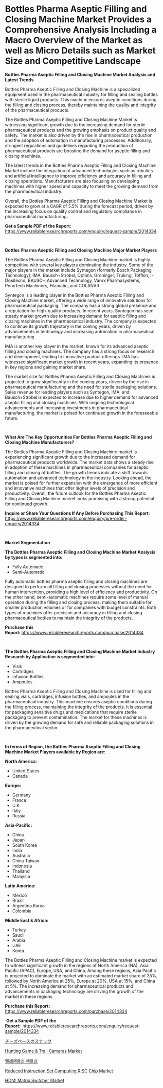 <p><h1>Bottles Pharma Aseptic Filling and Closing Machine Market Provides a Comprehensive Analysis Including a Macro Overview of the Market as well as Micro Details such as Market Size and Competitive Landscape</h1></p><p><strong>Bottles Pharma Aseptic Filling and Closing Machine Market Analysis and Latest Trends</strong></p>
<p><p>Bottles Pharma Aseptic Filling and Closing Machine is a specialized equipment used in the pharmaceutical industry for filling and sealing bottles with sterile liquid products. This machine ensures aseptic conditions during the filling and closing process, thereby maintaining the quality and integrity of the pharmaceutical products.</p><p>The Bottles Pharma Aseptic Filling and Closing Machine Market is witnessing significant growth due to the increasing demand for sterile pharmaceutical products and the growing emphasis on product quality and safety. The market is also driven by the rise in pharmaceutical production and the adoption of automation in manufacturing processes. Additionally, stringent regulations and guidelines regarding the production of pharmaceutical products are boosting the demand for aseptic filling and closing machines.</p><p>The latest trends in the Bottles Pharma Aseptic Filling and Closing Machine Market include the integration of advanced technologies such as robotics and artificial intelligence to improve efficiency and accuracy in filling and closing operations. Manufacturers are also focusing on developing machines with higher speed and capacity to meet the growing demand from the pharmaceutical industry.</p><p>Overall, the Bottles Pharma Aseptic Filling and Closing Machine Market is expected to grow at a CAGR of 5.5% during the forecast period, driven by the increasing focus on quality control and regulatory compliance in pharmaceutical manufacturing.</p></p>
<p><strong>Get a Sample PDF of the Report:&nbsp;</strong> <a href="https://www.reliableresearchreports.com/enquiry/request-sample/2014334">https://www.reliableresearchreports.com/enquiry/request-sample/2014334</a></p>
<p>&nbsp;</p>
<p><strong>Bottles Pharma Aseptic Filling and Closing Machine Major Market Players</strong></p>
<p><p>The Bottles Pharma Aseptic Filling and Closing Machine market is highly competitive with several key players dominating the industry. Some of the major players in the market include Syntegon (formerly Bosch Packaging Technology), IMA, Bausch+Strobel, Optima, Groninger, Truking, Tofflon, I-Dositecno, BAUSCH Advanced Technology, Vanrx Pharmasystems, PennTech Machinery, Filamatic, and COLANAR.</p><p>Syntegon is a leading player in the Bottles Pharma Aseptic Filling and Closing Machine market, offering a wide range of innovative solutions for pharmaceutical packaging. The company has a strong global presence and a reputation for high-quality products. In recent years, Syntegon has seen steady market growth due to increasing demand for aseptic filling and closing machines in the pharmaceutical industry. The company is expected to continue its growth trajectory in the coming years, driven by advancements in technology and increasing automation in pharmaceutical manufacturing.</p><p>IMA is another key player in the market, known for its advanced aseptic filling and closing machines. The company has a strong focus on research and development, leading to innovative product offerings. IMA has witnessed significant market growth in recent years, expanding its presence in key regions and gaining market share.</p><p>The market size for Bottles Pharma Aseptic Filling and Closing Machines is projected to grow significantly in the coming years, driven by the rise in pharmaceutical manufacturing and the need for sterile packaging solutions. Sales revenue for leading players such as Syntegon, IMA, and Bausch+Strobel is expected to increase due to higher demand for advanced aseptic filling and closing machines. With ongoing technological advancements and increasing investments in pharmaceutical manufacturing, the market is poised for continued growth in the foreseeable future.</p></p>
<p>&nbsp;</p>
<p><strong>What Are The Key Opportunities For Bottles Pharma Aseptic Filling and Closing Machine Manufacturers?</strong></p>
<p><p>The Bottles Pharma Aseptic Filling and Closing Machine market is experiencing significant growth due to the increased demand for pharmaceutical products worldwide. The market data shows a steady rise in adoption of these machines in pharmaceutical companies for aseptic filling and closing of bottles. The growth trends indicate a shift towards automation and advanced technology in the industry. Looking ahead, the market is poised for further expansion with the emergence of more efficient and innovative machines that offer higher levels of precision and productivity. Overall, the future outlook for the Bottles Pharma Aseptic Filling and Closing Machine market looks promising with a strong potential for continued growth.</p></p>
<p><strong>Inquire or Share Your Questions If Any Before Purchasing This Report:</strong> <a href="https://www.reliableresearchreports.com/enquiry/pre-order-enquiry/2014334">https://www.reliableresearchreports.com/enquiry/pre-order-enquiry/2014334</a></p>
<p>&nbsp;</p>
<p><strong>Market Segmentation</strong></p>
<p><strong>The Bottles Pharma Aseptic Filling and Closing Machine Market Analysis by types is segmented into:</strong></p>
<p><ul><li>Fully Automatic</li><li>Semi-Automatic</li></ul></p>
<p><p>Fully automatic bottles pharma aseptic filling and closing machines are designed to perform all filling and closing processes without the need for human intervention, providing a high level of efficiency and productivity. On the other hand, semi-automatic machines require some level of manual operation during the filling and closing process, making them suitable for smaller production volumes or for companies with budget constraints. Both types of machines offer precision and accuracy in filling and closing pharmaceutical bottles to maintain the integrity of the products.</p></p>
<p><strong>Purchase this Report:&nbsp;</strong><a href="https://www.reliableresearchreports.com/purchase/2014334">https://www.reliableresearchreports.com/purchase/2014334</a></p>
<p>&nbsp;</p>
<p><strong>The Bottles Pharma Aseptic Filling and Closing Machine Market Industry Research by Application is segmented into:</strong></p>
<p><ul><li>Vials</li><li>Cartridges</li><li>Infusion Bottles</li><li>Ampoules</li></ul></p>
<p><p>Bottles Pharma Aseptic Filling and Closing Machine is used for filling and sealing vials, cartridges, infusion bottles, and ampoules in the pharmaceutical industry. This machine ensures aseptic conditions during the filling process, maintaining the integrity of the products. It is essential for packaging sensitive drugs and medications that require sterile packaging to prevent contamination. The market for these machines is driven by the growing demand for safe and reliable packaging solutions in the pharmaceutical sector.</p></p>
<p>&nbsp;</p>
<p><strong>In terms of Region, the Bottles Pharma Aseptic Filling and Closing Machine Market Players available by Region are:</strong></p>
<p>
    <p> <strong> North America: </strong>
        <ul>
            <li>United States</li>
            <li>Canada</li>
        </ul>
        </p> 
    <p> <strong> Europe: </strong>
        <ul>
            <li>Germany</li>
            <li>France</li>
            <li>U.K.</li>
            <li>Italy</li>
            <li>Russia</li>
        </ul>
        </p> 
    <p> <strong> Asia-Pacific: </strong>
        <ul>
            <li>China</li>
            <li>Japan</li>
            <li>South Korea</li>
            <li>India</li>
            <li>Australia</li>
            <li>China Taiwan</li>
            <li>Indonesia</li>
            <li>Thailand</li>
            <li>Malaysia</li>
        </ul>
        </p> 
    <p> <strong> Latin America: </strong>
        <ul>
            <li>Mexico</li>
            <li>Brazil</li>
            <li>Argentina Korea</li>
            <li>Colombia</li>
        </ul>
        </p> 
    <p> <strong> Middle East & Africa: </strong>
        <ul>
            <li>Turkey</li>
            <li>Saudi</li>
            <li>Arabia</li>
            <li>UAE</li>
            <li>Korea</li>
        </ul>
    </p>
    </p>
<p><p>The Bottles Pharma Aseptic Filling and Closing Machine market is expected to witness significant growth in the regions of North America (NA), Asia Pacific (APAC), Europe, USA, and China. Among these regions, Asia Pacific is projected to dominate the market with an estimated market share of 35%, followed by North America at 25%, Europe at 20%, USA at 15%, and China at 5%. The increasing demand for pharmaceutical products and advancements in packaging technology are driving the growth of the market in these regions.</p></p>
<p><strong>Purchase this Report: </strong><a href="https://www.reliableresearchreports.com/purchase/2014334">https://www.reliableresearchreports.com/purchase/2014334</a></p>
<p>&nbsp;<strong>Get a Sample PDF of the Report:&nbsp;&nbsp;</strong><a href="https://www.reliableresearchreports.com/enquiry/request-sample/2014334">https://www.reliableresearchreports.com/enquiry/request-sample/2014334</a></p>
<p><strong></strong></p>
<p><p><a href="https://github.com/dzy793153605/Market-Research-Report-List-1/blob/main/4439349185640.md">チーズベースのスナック</a></p><p><a href="https://artistic-helicopter-ca9.notion.site/Hunting-Game-Trail-Cameras-Market-Size-Focuses-on-Market-Dynamics-In-Depth-Analysis-and-Future-Pr-10209826c1d2498589cfe1aea81f352f">Hunting Game & Trail Cameras Market</a></p><p><a href="https://medium.com/@alonsoolds3wq1d81czn8rbol/%ED%85%94%EB%A6%AC%ED%95%B8%EB%93%A4%EB%9F%AC-%ED%95%B8%EB%93%A4%EB%9F%AC-%EC%8B%9C%EC%9E%A5-%EB%B6%84%EC%84%9D-%EA%B8%80%EB%A1%9C%EB%B2%8C-%EC%82%B0%EC%97%85-%EC%A0%84%EB%A7%9D-%EB%B0%8F-%EC%A0%84%EB%A7%9D-2024%EB%85%84%EB%B6%80%ED%84%B0-2031%EB%85%84%EA%B9%8C%EC%A7%80-790e3fe3baad">텔레핸들러 핸들러</a></p><p><a href="https://github.com/jj19131/Market-Research-Report-List-1/blob/main/reduced-instruction-set-computing-risc-chip-market.md">Reduced Instruction Set Computing RISC Chip Market</a></p><p><a href="https://view.publitas.com/reportprime-1/hdmi-matrix-switcher-market-growth-market-trends-covid-19-impact-and-forecasts-for-period-from-2024-2031/">HDMI Matrix Switcher Market</a></p></p>